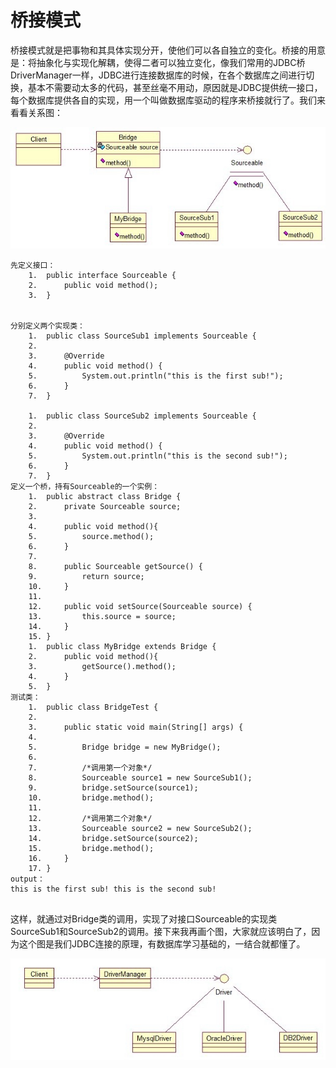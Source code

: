 # 桥接模式

桥接模式就是把事物和其具体实现分开，使他们可以各自独立的变化。桥接的用意是：将抽象化与实现化解耦，使得二者可以独立变化，像我们常用的JDBC桥DriverManager一样，JDBC进行连接数据库的时候，在各个数据库之间进行切换，基本不需要动太多的代码，甚至丝毫不用动，原因就是JDBC提供统一接口，每个数据库提供各自的实现，用一个叫做数据库驱动的程序来桥接就行了。我们来看看关系图：

![](media/15302772700638.jpg)

```
先定义接口：
	1.	public interface Sourceable {  
	2.	    public void method();  
	3.	}  

	
分别定义两个实现类：
	1.	public class SourceSub1 implements Sourceable {  
	2.	  
	3.	    @Override  
	4.	    public void method() {  
	5.	        System.out.println("this is the first sub!");  
	6.	    }  
	7.	}  

	1.	public class SourceSub2 implements Sourceable {  
	2.	  
	3.	    @Override  
	4.	    public void method() {  
	5.	        System.out.println("this is the second sub!");  
	6.	    }  
	7.	}  
定义一个桥，持有Sourceable的一个实例：
	1.	public abstract class Bridge {  
	2.	    private Sourceable source;  
	3.	  
	4.	    public void method(){  
	5.	        source.method();  
	6.	    }  
	7.	      
	8.	    public Sourceable getSource() {  
	9.	        return source;  
	10.	    }  
	11.	  
	12.	    public void setSource(Sourceable source) {  
	13.	        this.source = source;  
	14.	    }  
	15.	}  
	1.	public class MyBridge extends Bridge {  
	2.	    public void method(){  
	3.	        getSource().method();  
	4.	    }  
	5.	}  
测试类：
	1.	public class BridgeTest {  
	2.	      
	3.	    public static void main(String[] args) {  
	4.	          
	5.	        Bridge bridge = new MyBridge();  
	6.	          
	7.	        /*调用第一个对象*/  
	8.	        Sourceable source1 = new SourceSub1();  
	9.	        bridge.setSource(source1);  
	10.	        bridge.method();  
	11.	          
	12.	        /*调用第二个对象*/  
	13.	        Sourceable source2 = new SourceSub2();  
	14.	        bridge.setSource(source2);  
	15.	        bridge.method();  
	16.	    }  
	17.	}  
output：
this is the first sub! this is the second sub!


```

这样，就通过对Bridge类的调用，实现了对接口Sourceable的实现类SourceSub1和SourceSub2的调用。接下来我再画个图，大家就应该明白了，因为这个图是我们JDBC连接的原理，有数据库学习基础的，一结合就都懂了。


![](media/15302773539085.jpg)


